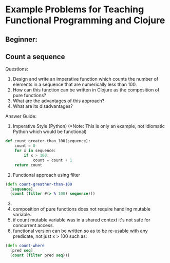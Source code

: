 # Example Problems for Teaching Functional Programming and Clojure

Beginner:
---------

Count a sequence
----------------
Questions:
1. Design and write an imperative function which counts the number of elements in a sequence that are numerically less than 100.
2. How can this function can be written in Clojure as the composition of pure functions?
3. What are the advantages of this approach?
4. What are its disadvantages?

Answer Guide:

1. Imperative Style (Python) (*Note: This is only an example, not idiomatic Python which would be functional)

```python
def count_greater_than_100(sequence):
    count = 0
    for x in sequence:
        if x > 100:
            count = count + 1
    return count
```
2. Functional approach using filter

```clojure
(defn count-greather-than-100
  [sequence]
  (count (filter #(> % 100) sequence)))
```
3. 
  1. composition of pure functions does not require handling mutable variable.  
  2. if count mutable variable was in a shared context it's not safe for concurrent access.
  3. functional version can be written so as to be re-usable with any predicate, not just x > 100 such as:

```clojure
(defn count-where
  [pred seq]
  (count (filter pred seq)))
```



